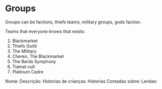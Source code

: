 # Groups

Groups can be factions, thiefs teams, military groups, gods faction.

Teams that everyone knows that exists:

1. Blackmarket
2. Thiefs Guild
3. The Military
4. Cheren, The Blackmarket
5. The Bards Symphony
6. Tiamat cult
8. Platinum Cadre


Nome:
   Descrição:
   Historias de crianças:
   Historias Contadas sobre:
   Lendas:
